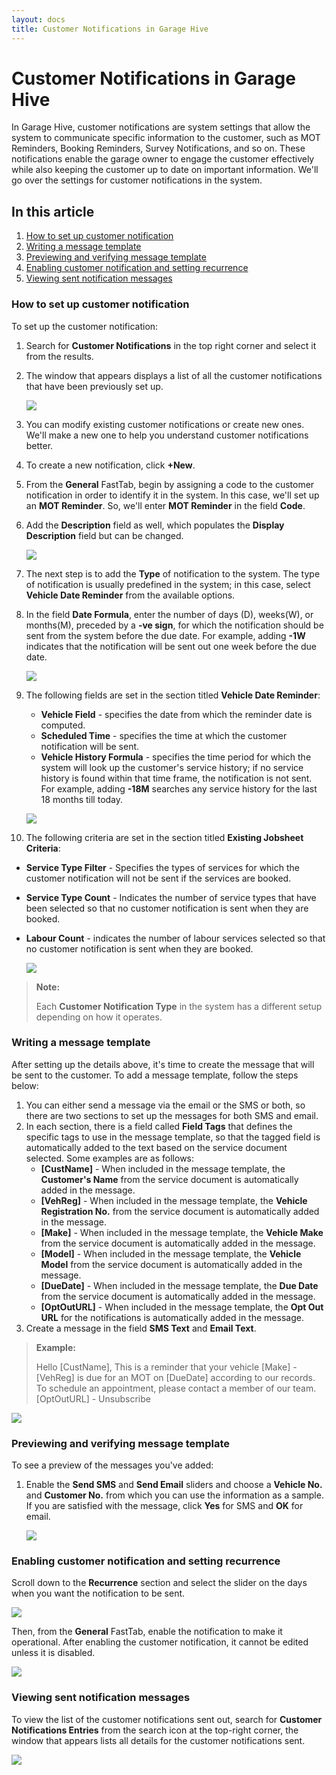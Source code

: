 ```yaml
---
layout: docs
title: Customer Notifications in Garage Hive
---
```


# Customer Notifications in Garage Hive

In Garage Hive, customer notifications are system settings that allow the system to communicate specific information to the customer, such as MOT Reminders, Booking Reminders, Survey Notifications, and so on. These notifications enable the garage owner to engage the customer effectively while also keeping the customer up to date on important information. We'll go over the settings for customer notifications in the system.

## In this article
1. [How to set up customer notification](#how-to-set-up-customer-notification)
2. [Writing a message template](#writing-a-message-template)
3. [Previewing and verifying message template](#previewing-and-verifying-message-template)
4. [Enabling customer notification and setting recurrence](#enabling-customer-notification-and-setting-recurrence)
4. [Viewing sent notification messages](#viewing-sent-notification-messages)

### How to set up customer notification
To set up the customer notification:
1. Search for **Customer Notifications** in the top right corner and select it from the results.
2. The window that appears displays a list of all the customer notifications that have been previously set up.

   ![](media/garagehive-customer-notifications1.gif)

3. You can modify existing customer notifications or create new ones. We'll make a new one to help you understand customer notifications better.
4. To create a new notification, click **+New**.
5. From the **General** FastTab, begin by assigning a code to the customer notification in order to identify it in the system. In this case, we'll set up an **MOT Reminder**. So, we'll enter **MOT Reminder** in the field **Code**.
6. Add the **Description** field as well, which populates the **Display Description** field but can be changed.

   ![](media/garagehive-customer-notifications2.gif)

7. The next step is to add the **Type** of notification to the system. The type of notification is usually predefined in the system; in this case, select **Vehicle Date Reminder** from the available options.
8. In the field **Date Formula**, enter the number of days (D), weeks(W), or months(M), preceded by a **-ve sign**, for which the notification should be sent from the system before the due date. For example, adding **-1W** indicates that the notification will be sent out one week before the due date.

   ![](media/garagehive-customer-notifications3.gif)

9. The following fields are set in the section titled **Vehicle Date Reminder**:
   * **Vehicle Field** - specifies the date from which the reminder date is computed.
   * **Scheduled Time** - specifies the time at which the customer notification will be sent.
   * **Vehicle History Formula** - specifies the time period for which the system will look up the customer's service history; if no service history is found within that time frame, the notification is not sent. For example, adding **-18M** searches any service history for the last 18 months till today.

   ![](media/garagehive-customer-notifications4.gif)

10. The following criteria are set in the section titled **Existing Jobsheet Criteria**: 
   * **Service Type Filter** - Specifies the types of services for which the customer notification will not be sent if the services are booked.
* **Service Type Count** - Indicates the number of service types that have been selected so that no customer notification is sent when they are booked.
* **Labour Count** - indicates the number of labour services selected so that no customer notification is sent when they are booked.

    ![](media/garagehive-customer-notifications5.gif)

> **Note:**
>
> Each **Customer Notification Type** in the system has a different setup depending on how it operates.

### Writing a message template
After setting up the details above, it's time to create the message that will be sent to the customer. To add a message template, follow the steps below:
1. You can either send a message via the email or the SMS or both, so there are two sections to set up the messages for both SMS and email.
2. In each section, there is a field called **Field Tags** that defines the specific tags to use in the message template, so that the tagged field is automatically added to the text based on the service document selected. Some examples are as follows:
   * **[CustName]** - When included in the message template, the **Customer's Name** from the service document is automatically added in the message.
   * **[VehReg]** - When included in the message template, the **Vehicle Registration No.** from the service document is automatically added in the message.
   * **[Make]** - When included in the message template, the **Vehicle Make** from the service document is automatically added in the message.
   * **[Model]** - When included in the message template, the **Vehicle Model** from the service document is automatically added in the message.
   * **[DueDate]** - When included in the message template, the **Due Date** from the service document is automatically added in the message.
   * **[OptOutURL]** - When included in the message template, the **Opt Out URL** for the notifications is automatically added in the message.
3. Create a message in the field **SMS Text** and **Email Text**.

> **Example:**
>
> Hello [CustName], This is a reminder that your vehicle [Make] - [VehReg] is due for an MOT on [DueDate] according to our records.
> To schedule an appointment, please contact a member of our team. [OptOutURL] - Unsubscribe

   ![](media/garagehive-customer-notifications6.gif)

### Previewing and verifying message template
To see a preview of the messages you've added:
1. Enable the **Send SMS** and **Send Email** sliders and choose a **Vehicle No.** and **Customer No.** from which you can use the information as a sample. If you are satisfied with the message, click **Yes** for SMS and **OK** for email.

   ![](media/garagehive-customer-notifications7.gif)

### Enabling customer notification and setting recurrence
Scroll down to the **Recurrence** section and select the slider on the days when you want the notification to be sent.

![](media/garagehive-customer-notifications8.gif)

Then, from the **General** FastTab, enable the notification to make it operational. After enabling the customer notification, it cannot be edited unless it is disabled.

![](media/garagehive-customer-notifications9.gif)

### Viewing sent notification messages
To view the list of the customer notifications sent out, search for **Customer Notifications Entries** from the search icon at the top-right corner, the window that appears lists all details for the customer notifications sent.

![](media/garagehive-customer-notifications10.gif)

